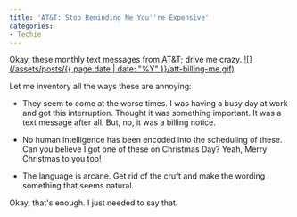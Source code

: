 ```yaml
---
title: 'AT&T: Stop Reminding Me You''re Expensive'
categories:
- Techie
---
```


Okay, these monthly text messages from AT&T; drive me crazy.
[![](/assets/posts/{{ page.date | date: "%Y" }}/att-billing-me.gif)](http://thingelstad.com/s/att-stop-reminding-me-youre-expensive/att-billing-me/img)

Let me inventory all the ways these are annoying:



  * They seem to come at the worse times. I was having a busy day at work and got this interruption. Thought it was something important. It was a text message after all. But, no, it was a billing notice.


  * No human intelligence has been encoded into the scheduling of these. Can you believe I got one of these on Christmas Day? Yeah, Merry Christmas to you too!


  * The language is arcane. Get rid of the cruft and make the wording something that seems natural.

Okay, that's enough. I just needed to say that.
